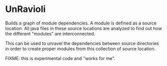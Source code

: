 # UnRavioli

Builds a graph of module dependencies. A module is defined as a source location. All java files in these source locations are analyzed to find out how the different "modules" are interconnected.

This can be used to unravel the dependencies between source directories in order to create proper modules from this collection of source location.

FIXME: this is experimental code and "works for me".
